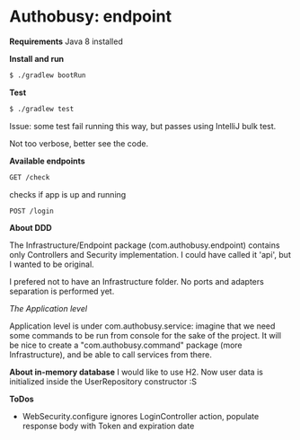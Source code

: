 Authobusy: endpoint
==================

**Requirements**
Java 8 installed

**Install and run**

```bash
$ ./gradlew bootRun
```
**Test**

```bash
$ ./gradlew test
```

Issue: some test fail running this way, but passes using IntelliJ bulk test.

Not too verbose, better see the code.

**Available endpoints**

```bash
GET /check
```
checks if app is up and running

```bash
POST /login
```

**About DDD**

The Infrastructure/Endpoint package (com.authobusy.endpoint) contains only Controllers and Security implementation. I could have called it 'api', but I wanted to be original.

I prefered not to have an Infrastructure folder. No ports and adapters separation is performed yet.

*The Application level* 

Application level is under com.authobusy.service: imagine that we need some commands to be run from console for the sake of the project.
It will be nice to create a "com.authobusy.command" package (more Infrastructure), and be able to call
services from there.

**About in-memory database**
I would like to use H2. Now user data is initialized inside the UserRepository constructor :S

**ToDos**
- WebSecurity.configure ignores LoginController action,
populate response body with Token and expiration date
